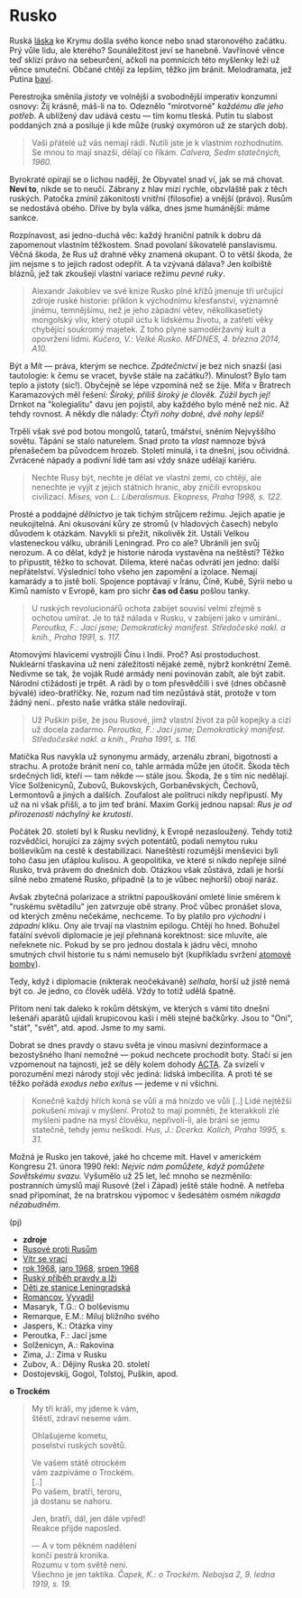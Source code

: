 Rusko
=====

Ruská [láska](http://www.divadlonavinohradech.com/divadelni-hra/Laska-na-Krymu)
ke Krymu došla svého konce
nebo snad staronového začátku.
Prý vůle lidu, ale kterého? Sounáležitost
jeví se hanebně. Vavřínové věnce teď sklízí
právo na sebeurčení, ačkoli na pomnících této
myšlenky leží už věnce smuteční. Občané chtějí
za lepším, těžko jim bránit. Melodramata, jež
Putina [baví](http://youtu.be/sUNslUmQNiw).

Perestrojka směnila *jistoty* ve volnější
a svobodnější imperativ konzumní osnovy:
Žij krásně, máš-li na to. Odeznělo "mírotvorné"
*každému dle jeho potřeb*.
A ublížený dav udává cestu — tím komu tleská.
Putin tu slabost poddaných zná a posiluje ji kde může
(ruský oxymóron už ze starých dob).

> Vaši přátelé už vás nemají rádi. Nutili jste je
> k vlastním rozhodnutím. Se mnou to mají snazší,
> dělají co říkám.
> *Calvera, Sedm statečných, 1960.*

Byrokraté opírají se o lichou naději, že Obyvatel
snad ví, jak se má chovat. **Neví to**, nikde se to neučí. 
Zábrany z hlav mizí rychle, obzvláště pak z těch ruských.
Patočka zmínil zákonitosti vnitřní (filosofie)
a vnější (právo). Rusům se nedostává obého.
Dříve by byla válka, dnes jsme humánější: máme sankce.

Rozpínavost, asi jedno-duchá věc:
každý hraniční patník k dobru dá zapomenout
vlastním těžkostem.
Snad povolaní šikovatelé panslavismu.
Věčná škoda, že Rus už drahné věky znamená okupant.
O to větší škoda, že jim nejsme s to
jejich radost odepřít.
A ta vzývaná dálava? Jen kolbiště bláznů, jež tak
zkoušejí vlastní variace režimu *pevné ruky*.

> Alexandr Jakoblev ve své knize Rusko plné
> křížů jmenuje tři určující zdroje ruské historie:
> příklon k východnímu křesťanství, významně jinému,
> temnějšímu, než je jeho západní větev, několikasetletý
> mongolský vliv, který otupil úctu k lidskému životu,
> a zatřetí věky chybějící soukromý majetek. Z toho
> plyne samoděržavný kult a opovržení lidmi.
> *Kučera, V.: Velké Rusko. MFDNES, 4. března 2014, A10.*

Být a Mít — práva, kterým se nechce.
*Zpátečnictví* je bez nich snazší
(asi tautologie: k čemu se vracet,
byvše stále na začátku?).
Minulost? Bylo tam teplo a jistoty (sic!).
Obyčejně se lépe vzpomíná než se žije.
Míťa v Bratrech Karamazových měl řešení:
*Široký, příliš široký je člověk. Zúžil bych jej!*
Drnkot na "kolegialitu" davu jen
pojistil, aby každého bylo méně než nic.
Až tehdy rovnost. A někdy dle nálady:
*Čtyři nohy dobré, dvě nohy lepší!*

Trpěli však své pod botou mongolů,
tatarů, tmářství, sněním Nejvyššího sovětu. Tápání se stalo
naturelem. Snad proto ta *vlast* namnoze bývá
přenašečem ba původcem hrozeb. Století minulá,
i ta dnešní, jsou očividná. Zvrácené nápady
a podivní lidé tam asi vždy snáze udělají kariéru.

> Nechte Rusy být, nechte je dělat ve vlastní zemi,
> co chtějí, ale nenechte je vyjít z jejich státních
> hranic, aby zničili evropskou civilizaci.
> *Mises, von L.: Liberalismus. Ekopress, Praha 1998, s. 122.*

Prosté a poddajné *dělnictvo* je tak tichým strůjcem
režimu. Jejich apatie je neukojitelná. Ani okusování kůry
ze stromů (v hladových časech) nebylo důvodem k otázkám.
Navykli si přežít, nikolivěk žít.
Ustáli Velkou vlasteneckou válku, ubránili Leningrad.
Pro co ale? Ubránili jen svůj nerozum. A co dělat,
když je historie národa vystavěna na neštěstí?
Těžko to připustit, těžko to schovat.
Dilema, které načas odvrátí jen jedno: další
nepřátelství. Výslednicí toho všeho jen zapomění a izolace.
Nemají kamarády a to jistě bolí. Spojence poptávají
v Íránu, Číně, Kubě, Sýrii nebo u Kimů namísto
v Evropě, kam pro sichr **čas od času** pošlou tanky.

> U ruských revolucionářů ochota zabíjet souvisí velmi
> zřejmě s ochotou umírat. Je to táž nálada v Rusku,
> v zabíjení jako v umírání..
> *Peroutka, F.: Jací jsme; Demokratický manifest. Středočeské nakl. a knih., Praha 1991, s. 117.*

Atomovými hlavicemi vystrojili Čínu i Indii.
Proč? Asi prostoduchost. Nukleární třaskavina
už není záležitostí nějaké země, nýbrž
konkrétní Země. Nedivme se tak, že voják Rudé
armády není povinován zabít, ale být zabit.
Národní ctižádostí je trpět. A rádi by o tom
přesvědčili i své (dnes občasně bývalé) ideo-bratříčky.
Ne, rozum nad tím nezůstává
stát, protože v tom žádný není.. přesto naše vrátka
stále nedovírají.

> Už Puškin píše, že jsou Rusové, jimž vlastní
> život za půl kopejky a cizí už docela zadarmo.
> *Peroutka, F.: Jací jsme; Demokratický manifest. Středočeské nakl. a knih., Praha 1991, s. 116.*

Matička Rus navykla už synonymu armády,
arzenálu zbraní, bigotnosti a strachu. A protože
bránit není co, tahle armáda může jen útočit.
Škoda těch srdečných lidí, kteří — tam někde —
stále jsou. Škoda, že s tím nic nedělají.
Více Solženicynů, Zubovů, Bukovských,
Gorbaněvských, Čechovů, Lermontovů a jiných a dalších.
Zoufalost ale politruci nikdy nepřipustí.
My už na ni však přišli, a to jim teď brání.
Maxim Gorkij jednou napsal:
*Rus je od přirozenosti náchylný ke krutosti*.

Počátek 20. století byl k Rusku nevlídný,
k Evropě nezasloužený. Tehdy totiž rozvědčíci,
horující za zájmy svých potentátů, podali nemytou ruku
bolševikům na cestě k destabilizaci. Naneštěstí
rozumější menševici byli toho času jen uťáplou
kulisou. A geopolitika, ve které si nikdo nepřeje
silné Rusko, trvá právem do dnešních dob. Otázkou
však zůstává, zdali je horší silné nebo zmatené
Rusko, případně (a to je vůbec nejhorší) obojí naráz.

Avšak zbytečná polarizace a striktní papouškování
omleté linie směrem k "ruskému světadílu" jen
zatvrzuje obě strany. Proč vůbec pronášet slova,
od kterých změnu nečekáme, nechceme.
To by platilo pro *východní* i *západní* kliku.
Ony ale trvají na vlastním epilogu.
Chtějí ho hned.
Bohužel fatální svévolí diplomacie je
její přehnaná korektnost: sice mluvíte,
ale neřeknete nic. Pokud by se pro jednou
dostala k jádru věci, mnoho smutných chvil
historie tu s námi nemuselo být
(kupříkladu svržení [atomové bomby](http://www.ceskatelevize.cz/porady/10488437622-americke-stoleti-ocima-olivera-stonea/213382555990003-atomova-bomba/)).

Tedy, když i diplomacie
(nikterak neočekávaně)
*selhala*, horší už jistě nemá být co.
Je jedno, co člověk udělá.
Vždy to totiž udělá špatně.

Přitom není tak daleko k rokům
dětským,
ve kterých s vámi tito dnešní 
lešenáři aparátů
ujídali krupicovou kaši
i měli stejné bačkůrky.
Jsou to "Oni", "stát", "svět", atd. apod.
Jsme to my sami.

Dobrat se dnes pravdy o stavu světa je vinou
masívní dezinformace a bezostyšného lhaní
nemožné — pokud nechcete prochodit boty.
Stačí si jen vzpomenout na tajnosti,
jež se děly kolem dohody [ACTA](http://www.vlada.cz/cz/media-centrum/aktualne/vlada-pozastavuje-ratifikaci-dohody-acta-92694/).
Za svízelí v porozumění mezi národy stojí
věc jediná: lidská imbecilita. A proti té se
těžko pořádá *exodus nebo exitus*
— jedeme v ní všichni. 

> Konečně každý hřích koná se vůlí a má hnízdo
> ve vůli [..] Lidé nejtěžší pokušení mívají v myšlení.
> Protož to mají pomněti, že kterakkoli zlé myšlení
> padne na mysl člověku, nepřivolí-li, ale brání se
> jemu statečně, tehdy jemu neškodí.
> *Hus, J.: Dcerka. Kalich, Praha 1995, s. 31.*

Možná je Rusko jen takové, jaké ho chceme mít.
Havel v americkém Kongresu 21. února 1990 řekl:
*Nejvíc nám pomůžete, když pomůžete Sovětskému svazu.*
Vyšumělo už 25 let, leč mnoho se nezměnilo:
postranních úmyslů mají Rusové (žel i Západ)
ještě stále hodně. A netřeba snad připomínat,
že na bratrskou výpomoc v šedesátém osmém
*nikagda nězabudněm*.

(pj)

* __zdroje__
* [Rusové proti Rusům](http://www.rozhlas.cz/zpravy/data/_zprava/rusove-proti-rusum-zeme-v-nevyhlasene-obcanske-valce--1484099)
* [Vítr se vrací](http://prehravac.rozhlas.cz/audio/2876556)
* [rok 1968](http://www.ceskatelevize.cz/porady/10192661914-rok-68/20756226860-nadeje/),
[jaro 1968](http://www.pametnaroda.cz/anniversary/detail/id/7),
[srpen 1968](http://prehravac.rozhlas.cz/audio/433702)
* [Ruský příběh pravdy a lži](http://www.ceskatelevize.cz/porady/1142743803-reporteri-ct/214452801240019/video/327399)
* [Děti ze stanice Leningradská](http://youtu.be/0JW6Qslwd3w)
* [Romancov](http://www.radio1.cz/archiv-poradu/stahnout/36545-hudba-porady-2014-zatisi-2014-01-29-jero-phdr-michael-romancov-ukrajina-mp3),
[Vyvadil](http://video.aktualne.cz/dvtv/putin-je-mekkej-mel-bych-mu-radit-rika-sef-pratel-ruska/r~e1b4f00087a611e498be002590604f2e/)
* Masaryk, T.G.: O bolševismu
* Remarque, E.M.: Miluj bližního svého
* Jaspers, K.: Otázka viny
* Peroutka, F.: Jací jsme
* Solženicyn, A.: Rakovina
* Zima, J.: Zima v Rusku
* Zubov, A.: Dějiny Ruska 20. století
* Dostojevskij, Gogol, Tolstoj, Puškin, apod.

__o Trockém__
> My tři králi, my jdeme k vám,  
> štěstí, zdraví neseme vám.
>
> Ohlašujeme kometu,  
> poselství ruských sovětů.
>
> Ve vašem státě otrockém  
> vám zazpíváme o Trockém.  
> [..]  
> Po vašem, bratři, teroru,  
> já dostanu se nahoru.
>
> Jen, bratři, dál, jen dále vpřed!  
> Reakce přijde naposled.
>
> — A v tom pěkném nadělení  
> končí pestrá kronika.  
> Rozumu v tom světě není.  
> Všechno je jen taktika.
> *Čapek, K.: o Trockém. Nebojsa 2, 9. ledna 1919, s. 19.*

